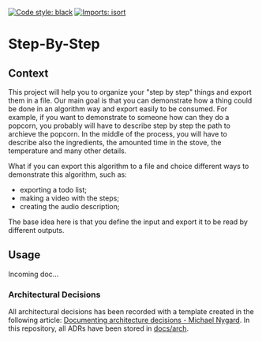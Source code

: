 [![Code style: black](https://img.shields.io/badge/code%20style-black-000000.svg)](https://github.com/psf/black)
[![Imports: isort](https://img.shields.io/badge/%20imports-isort-%231674b1?style=flat&labelColor=ef8336)](https://pycqa.github.io/isort/)

# Step-By-Step

## Context

This project will help you to organize your "step by step" things and export them in a file.
Our main goal is that you can demonstrate how a thing could be done in an algorithm way and
export easily to be consumed. For example, if you want to demonstrate to someone how can they
do a popcorn, you probably will have to describe step by step the path to archieve the popcorn.
In the middle of the process, you will have to describe also the ingredients, the amounted time
in the stove, the temperature and many other details.

What if you can export this algorithm to a file and choice different ways to demonstrate this
algorithm, such as:
- exporting a todo list;
- making a video with the steps;
- creating the audio description;

The base idea here is that you define the input and export it to be read by different outputs.

## Usage

Incoming doc...

### Architectural Decisions

All architectural decisions has been recorded with a template created in the following article: [Documenting architecture decisions - Michael Nygard](http://thinkrelevance.com/blog/2011/11/15/documenting-architecture-decisions). In this repository, all ADRs have been stored in [docs/arch](./docs/arch/).
